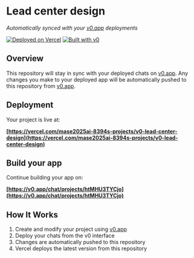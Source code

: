 # Lead center design

*Automatically synced with your [v0.app](https://v0.app) deployments*

[![Deployed on Vercel](https://img.shields.io/badge/Deployed%20on-Vercel-black?style=for-the-badge&logo=vercel)](https://vercel.com/mase2025ai-8394s-projects/v0-lead-center-design)
[![Built with v0](https://img.shields.io/badge/Built%20with-v0.app-black?style=for-the-badge)](https://v0.app/chat/projects/htMHU3TYCjo)

## Overview

This repository will stay in sync with your deployed chats on [v0.app](https://v0.app).
Any changes you make to your deployed app will be automatically pushed to this repository from [v0.app](https://v0.app).

## Deployment

Your project is live at:

**[https://vercel.com/mase2025ai-8394s-projects/v0-lead-center-design](https://vercel.com/mase2025ai-8394s-projects/v0-lead-center-design)**

## Build your app

Continue building your app on:

**[https://v0.app/chat/projects/htMHU3TYCjo](https://v0.app/chat/projects/htMHU3TYCjo)**

## How It Works

1. Create and modify your project using [v0.app](https://v0.app)
2. Deploy your chats from the v0 interface
3. Changes are automatically pushed to this repository
4. Vercel deploys the latest version from this repository
